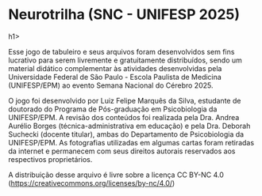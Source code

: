 <h1>Neurotrilha (SNC - UNIFESP 2025)</h1>h1>

Esse jogo de tabuleiro e seus arquivos foram desenvolvidos sem fins lucrativo para serem livremente e gratuitamente distribuídos, sendo um material didático complementar às atividades desenvolvidas pela Universidade Federal de São Paulo - Escola Paulista de Medicina (UNIFESP/EPM) ao evento Semana Nacional do Cérebro 2025.

O jogo foi desenvolvido por Luiz Felipe Marquês da Silva, estudante de doutorado do Programa de Pós-graduação em Psicobiologia da UNIFESP/EPM. A revisão dos conteúdos foi realizada pela Dra. Andrea Aurélio Borges (técnica-administrativa em educação) e pela Dra. Deborah Suchecki (docente titular), ambas do Departamento de Psicobiologia da UNIFESP/EPM. As fotografias utilizadas em algumas cartas foram retiradas da internet e permanecem com seus direitos autorais reservados aos respectivos proprietários.

A distribuição desse arquivo é livre sobre a licença CC BY-NC 4.0 (https://creativecommons.org/licenses/by-nc/4.0/)
